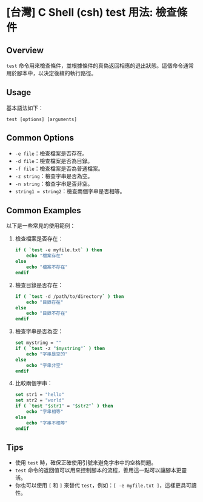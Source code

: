 # [台灣] C Shell (csh) test 用法: 檢查條件

## Overview
`test` 命令用來檢查條件，並根據條件的真偽返回相應的退出狀態。這個命令通常用於腳本中，以決定後續的執行路徑。

## Usage
基本語法如下：
```
test [options] [arguments]
```

## Common Options
- `-e file`：檢查檔案是否存在。
- `-d file`：檢查檔案是否為目錄。
- `-f file`：檢查檔案是否為普通檔案。
- `-z string`：檢查字串是否為空。
- `-n string`：檢查字串是否非空。
- `string1 = string2`：檢查兩個字串是否相等。

## Common Examples
以下是一些常見的使用範例：

1. 檢查檔案是否存在：
   ```csh
   if ( `test -e myfile.txt` ) then
       echo "檔案存在"
   else
       echo "檔案不存在"
   endif
   ```

2. 檢查目錄是否存在：
   ```csh
   if ( `test -d /path/to/directory` ) then
       echo "目錄存在"
   else
       echo "目錄不存在"
   endif
   ```

3. 檢查字串是否為空：
   ```csh
   set mystring = ""
   if ( `test -z "$mystring"` ) then
       echo "字串是空的"
   else
       echo "字串非空"
   endif
   ```

4. 比較兩個字串：
   ```csh
   set str1 = "hello"
   set str2 = "world"
   if ( `test "$str1" = "$str2"` ) then
       echo "字串相等"
   else
       echo "字串不相等"
   endif
   ```

## Tips
- 使用 `test` 時，確保正確使用引號來避免字串中的空格問題。
- `test` 命令的返回值可以用來控制腳本的流程，善用這一點可以讓腳本更靈活。
- 你也可以使用 `[` 和 `]` 來替代 `test`，例如：`[ -e myfile.txt ]`，這樣更具可讀性。